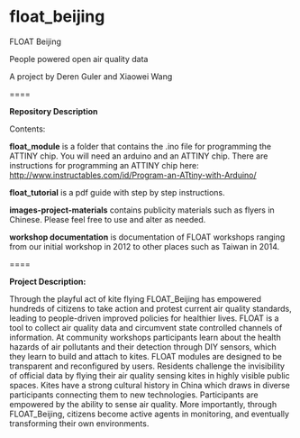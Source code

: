# float_beijing
FLOAT Beijing

People powered open air quality data

A project by Deren Guler and Xiaowei Wang

====

**Repository Description**

Contents:

__float_module__ is a folder that contains the .ino file for programming the ATTINY chip. You will need an arduino and an ATTINY chip. There are instructions for programming
an ATTINY chip here: http://www.instructables.com/id/Program-an-ATtiny-with-Arduino/

__float_tutorial__ is a pdf guide with step by step instructions.

__images-project-materials__ contains publicity materials such as flyers in Chinese. Please feel free to use and alter as needed.

__workshop documentation__ is documentation of FLOAT workshops ranging from our initial workshop in 2012 to other places such as Taiwan in 2014.






====

__Project Description:__

Through the playful act of kite flying FLOAT_Beijing has empowered hundreds of citizens to take action and protest current air quality standards, leading to people-driven improved policies for healthier lives. FLOAT is a tool to collect air quality data and circumvent state controlled channels of information. At community workshops participants learn about the health hazards of air pollutants and their detection through DIY sensors, which they learn to build and attach to kites. FLOAT modules are designed to be transparent and reconfigured by users. Residents challenge the invisibility of official data by flying their air quality sensing kites in highly visible public spaces. Kites have a strong cultural history in China which draws in diverse participants connecting them to new technologies. Participants are empowered by the ability to sense air quality. More importantly, through FLOAT_Beijing, citizens become active agents in monitoring, and eventually transforming their own environments.
